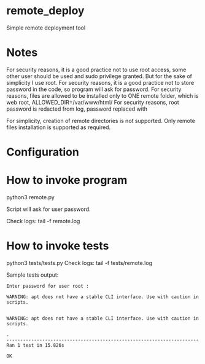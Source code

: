 # remote_deploy
Simple remote deployment tool

# Notes
For security reasons, it is a good practice not to use root access, some other user should be used and sudo privilege granted. But for the sake of simplicity I use root.
For security reasons, it is a good practice not to store password in the code, so program will ask for password.
For security reasons, files are allowed to be installed only to ONE remote folder, which is web root, ALLOWED_DIR=/var/www/html/
For security reasons, root password is redacted from log, password replaced with <censored>

For simplicity, creation of remote directories is not supported. Only remote files installation is supported as required.

# Configuration



# How to invoke program
  python3 remote.py

Script will ask for user password.

Check logs:
  tail -f remote.log


# How to invoke tests
  python3 tests/tests.py
Check logs:
  tail -f tests/remote.log

Sample tests output:

```
Enter password for user root :

WARNING: apt does not have a stable CLI interface. Use with caution in scripts.


WARNING: apt does not have a stable CLI interface. Use with caution in scripts.

.
----------------------------------------------------------------------
Ran 1 test in 15.826s

OK
```
